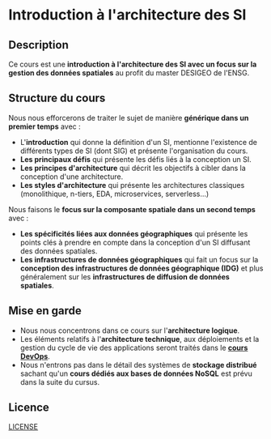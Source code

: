 # Introduction à l'architecture des SI

## Description

Ce cours est une **introduction à l'architecture des SI avec un focus sur la gestion des données spatiales** au profit du master DESIGEO de l'ENSG.

## Structure du cours

Nous nous efforcerons de traiter le sujet de manière **générique dans un premier temps** avec :

* L'**introduction** qui donne la définition d'un SI, mentionne l'existence de différents types de SI (dont SIG) et présente l'organisation du cours.
* **Les principaux défis** qui présente les défis liés à la conception un SI.
* **Les principes d'architecture** qui décrit les objectifs à cibler dans la conception d'une architecture.
* **Les styles d'architecture** qui présente les architectures classiques (monolithique, n-tiers, EDA, microservices, serverless...)

Nous faisons le **focus sur la composante spatiale dans un second temps** avec :

* **Les spécificités liées aux données géographiques** qui présente les points clés à prendre en compte dans la conception d'un SI diffusant des données spatiales.
* **Les infrastructures de données géographiques** qui fait un focus sur la **conception des infrastructures de données géographique (IDG)** et plus généralement sur les **infrastructures de diffusion de données spatiales**.

## Mise en garde

* Nous nous concentrons dans ce cours sur l'**architecture logique**.
* Les éléments relatifs à l'**architecture technique**, aux déploiements et la gestion du cycle de vie des applications seront traités dans le [**cours DevOps**](https://mborne.github.io/cours-devops/#2).
* Nous n'entrons pas dans le détail des systèmes de **stockage distribué** sachant qu'un **cours dédiés aux bases de données NoSQL** est prévu dans la suite du cursus.

## Licence

[LICENSE](LICENSE)


